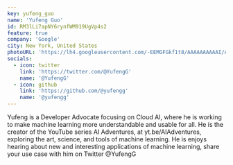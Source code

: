 ```yaml
---
key: yufeng_guo
name: 'Yufeng Guo'
id: RM3lLi7apNY6rynfWM919UgVp4s2
feature: true
company: 'Google'
city: New York, United States
photoURL: 'https://lh4.googleusercontent.com/-EEMGFGkf1t8/AAAAAAAAAAI/AAAAAAAAoIk/bA90o7Upirg/photo.jpg'
socials:
  - icon: twitter
    link: 'https://twitter.com/@YufengG'
    name: '@YufengG'
  - icon: github
    link: 'https://github.com/@yufengg'
    name: '@yufengg'
---
```


Yufeng is a Developer Advocate focusing on Cloud AI, where he is working to make machine learning more understandable and usable for all. He is the creator of the YouTube series AI Adventures, at yt.be/AIAdventures, exploring the art, science, and tools of machine learning.
He is enjoys hearing about new and interesting applications of machine learning, share your use case with him on Twitter @YufengG

